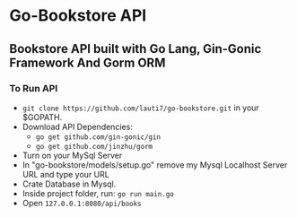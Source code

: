 # Go-Bookstore API 
## Bookstore API built with Go Lang, Gin-Gonic Framework And Gorm ORM

### To Run API
* `git clone https://github.com/lauti7/go-bookstore.git` in your $GOPATH.
* Download API Dependencies:
  * `go get github.com/gin-gonic/gin`
  * `go get github.com/jinzhu/gorm`
* Turn on your MySql Server
* In "go-bookstore/models/setup.go" remove my Mysql Localhost Server URL and type your URL
* Crate Database in Mysql.
* Inside project folder, run: `go run main.go`
* Open `127.0.0.1:8080/api/books`
